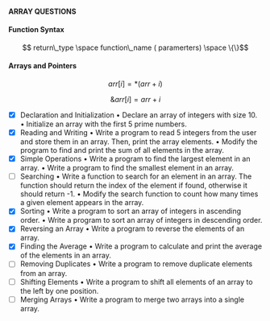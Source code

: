 #### ARRAY QUESTIONS

#### Function Syntax
$$ return\_type \space function\_name ( paramerters) \space \{\}$$

#### Arrays and Pointers
$$ arr[i]  = *(arr + i)$$

$$ \&arr[i] = arr + i $$

- [x]  Declaration and Initialization
•	Declare an array of integers with size 10.
•	Initialize an array with the first 5 prime numbers.
- [x]  Reading and Writing
•	Write a program to read 5 integers from the user and store them in an array. Then, print the array elements.
•	Modify the program to find and print the sum of all elements in the array.
- [x]  Simple Operations
•	Write a program to find the largest element in an array.
•	Write a program to find the smallest element in an array.
- [ ]  Searching
•	Write a function to search for an element in an array. The function should return the index of the element if found, otherwise it should return -1.
•	Modify the search function to count how many times a given element appears in the array.
- [x]  Sorting
•	Write a program to sort an array of integers in ascending order.
•	Write a program to sort an array of integers in descending order.
- [x]  Reversing an Array
•	Write a program to reverse the elements of an array.
- [x]  Finding the Average
•	Write a program to calculate and print the average of the elements in an array.
- [ ]  Removing Duplicates
•	Write a program to remove duplicate elements from an array.
- [ ]  Shifting Elements
•	Write a program to shift all elements of an array to the left by one position.
- [ ]  Merging Arrays
•	Write a program to merge two arrays into a single array.